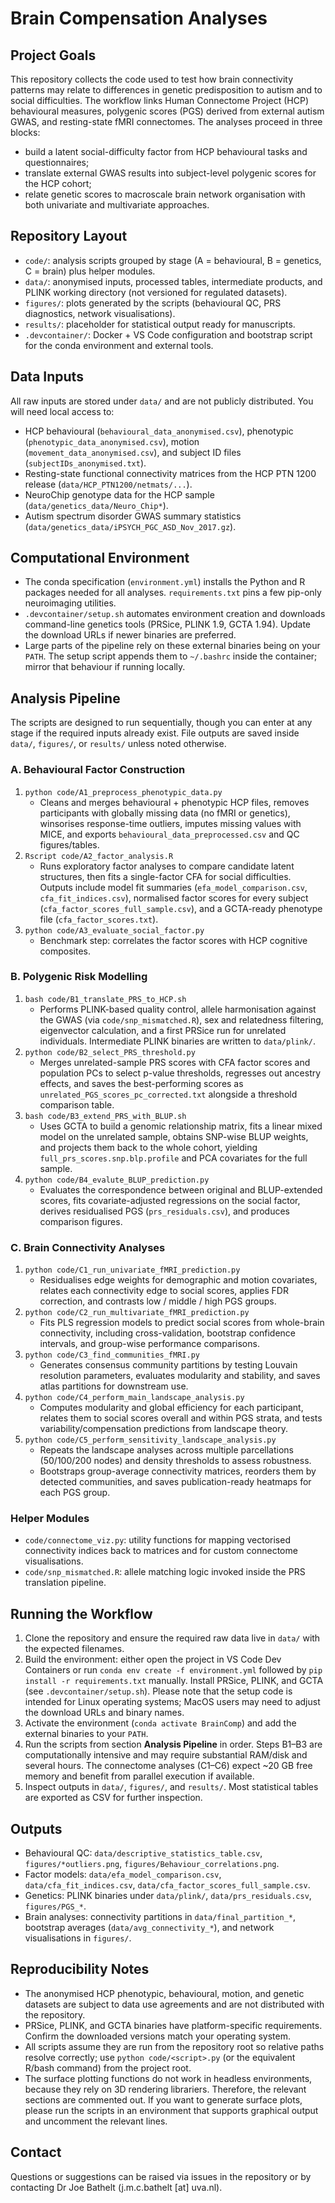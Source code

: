 # Brain Compensation Analyses

## Project Goals
This repository collects the code used to test how brain connectivity patterns may relate to differences in genetic predisposition to autism and to social difficulties. The workflow links Human Connectome Project (HCP) behavioural measures, polygenic scores (PGS) derived from external autism GWAS, and resting-state fMRI connectomes. The analyses proceed in three blocks:

- build a latent social-difficulty factor from HCP behavioural tasks and questionnaires;
- translate external GWAS results into subject-level polygenic scores for the HCP cohort;
- relate genetic scores to macroscale brain network organisation with both univariate and multivariate approaches.

## Repository Layout
- `code/`: analysis scripts grouped by stage (A = behavioural, B = genetics, C = brain) plus helper modules.
- `data/`: anonymised inputs, processed tables, intermediate products, and PLINK working directory (not versioned for regulated datasets).
- `figures/`: plots generated by the scripts (behavioural QC, PRS diagnostics, network visualisations).
- `results/`: placeholder for statistical output ready for manuscripts.
- `.devcontainer/`: Docker + VS Code configuration and bootstrap script for the conda environment and external tools.

## Data Inputs
All raw inputs are stored under `data/` and are not publicly distributed. You will need local access to:

- HCP behavioural (`behavioural_data_anonymised.csv`), phenotypic (`phenotypic_data_anonymised.csv`), motion (`movement_data_anonymised.csv`), and subject ID files (`subjectIDs_anonymised.txt`).
- Resting-state functional connectivity matrices from the HCP PTN 1200 release (`data/HCP_PTN1200/netmats/...`).
- NeuroChip genotype data for the HCP sample (`data/genetics_data/Neuro_Chip*`).
- Autism spectrum disorder GWAS summary statistics (`data/genetics_data/iPSYCH_PGC_ASD_Nov_2017.gz`).

## Computational Environment
- The conda specification (`environment.yml`) installs the Python and R packages needed for all analyses. `requirements.txt` pins a few pip-only neuroimaging utilities.
- `.devcontainer/setup.sh` automates environment creation and downloads command-line genetics tools (PRSice, PLINK 1.9, GCTA 1.94). Update the download URLs if newer binaries are preferred.
- Large parts of the pipeline rely on these external binaries being on your `PATH`. The setup script appends them to `~/.bashrc` inside the container; mirror that behaviour if running locally.

## Analysis Pipeline
The scripts are designed to run sequentially, though you can enter at any stage if the required inputs already exist. File outputs are saved inside `data/`, `figures/`, or `results/` unless noted otherwise.

### A. Behavioural Factor Construction
1. `python code/A1_preprocess_phenotypic_data.py`
   - Cleans and merges behavioural + phenotypic HCP files, removes participants with globally missing data (no fMRI or genetics), winsorises response-time outliers, imputes missing values with MICE, and exports `behavioural_data_preprocessed.csv` and QC figures/tables.
2. `Rscript code/A2_factor_analysis.R`
   - Runs exploratory factor analyses to compare candidate latent structures, then fits a single-factor CFA for social difficulties. Outputs include model fit summaries (`efa_model_comparison.csv`, `cfa_fit_indices.csv`), normalised factor scores for every subject (`cfa_factor_scores_full_sample.csv`), and a GCTA-ready phenotype file (`cfa_factor_scores.txt`).
3. `python code/A3_evaluate_social_factor.py`
   - Benchmark step: correlates the factor scores with HCP cognitive composites.

### B. Polygenic Risk Modelling
1. `bash code/B1_translate_PRS_to_HCP.sh`
   - Performs PLINK-based quality control, allele harmonisation against the GWAS (via `code/snp_mismatched.R`), sex and relatedness filtering, eigenvector calculation, and a first PRSice run for unrelated individuals. Intermediate PLINK binaries are written to `data/plink/`.
2. `python code/B2_select_PRS_threshold.py`
   - Merges unrelated-sample PRS scores with CFA factor scores and population PCs to select p-value thresholds, regresses out ancestry effects, and saves the best-performing scores as `unrelated_PGS_scores_pc_corrected.txt` alongside a threshold comparison table.
3. `bash code/B3_extend_PRS_with_BLUP.sh`
   - Uses GCTA to build a genomic relationship matrix, fits a linear mixed model on the unrelated sample, obtains SNP-wise BLUP weights, and projects them back to the whole cohort, yielding `full_prs_scores.snp.blp.profile` and PCA covariates for the full sample.
4. `python code/B4_evalute_BLUP_prediction.py`
   - Evaluates the correspondence between original and BLUP-extended scores, fits covariate-adjusted regressions on the social factor, derives residualised PGS (`prs_residuals.csv`), and produces comparison figures.

### C. Brain Connectivity Analyses
1. `python code/C1_run_univariate_fMRI_prediction.py`
   - Residualises edge weights for demographic and motion covariates, relates each connectivity edge to social scores, applies FDR correction, and contrasts low / middle / high PGS groups.
2. `python code/C2_run_multivariate_fMRI_prediction.py`
   - Fits PLS regression models to predict social scores from whole-brain connectivity, including cross-validation, bootstrap confidence intervals, and group-wise performance comparisons.
3. `python code/C3_find_communities_fMRI.py`
   - Generates consensus community partitions by testing Louvain resolution parameters, evaluates modularity and stability, and saves atlas partitions for downstream use.
4. `python code/C4_perform_main_landscape_analysis.py`
   - Computes modularity and global efficiency for each participant, relates them to social scores overall and within PGS strata, and tests variability/compensation predictions from landscape theory.
5. `python code/C5_perform_sensitivity_landscape_analysis.py`
   - Repeats the landscape analyses across multiple parcellations (50/100/200 nodes) and density thresholds to assess robustness.
   - Bootstraps group-average connectivity matrices, reorders them by detected communities, and saves publication-ready heatmaps for each PGS group.

### Helper Modules
- `code/connectome_viz.py`: utility functions for mapping vectorised connectivity indices back to matrices and for custom connectome visualisations.
- `code/snp_mismatched.R`: allele matching logic invoked inside the PRS translation pipeline.

## Running the Workflow
1. Clone the repository and ensure the required raw data live in `data/` with the expected filenames.
2. Build the environment: either open the project in VS Code Dev Containers or run `conda env create -f environment.yml` followed by `pip install -r requirements.txt` manually. Install PRSice, PLINK, and GCTA (see `.devcontainer/setup.sh`). Please note that the setup code is intended for Linux operating systems; MacOS users may need to adjust the download URLs and binary names.
3. Activate the environment (`conda activate BrainComp`) and add the external binaries to your `PATH`.
4. Run the scripts from section **Analysis Pipeline** in order. Steps B1–B3 are computationally intensive and may require substantial RAM/disk and several hours. The connectome analyses (C1–C6) expect ~20 GB free memory and benefit from parallel execution if available.
5. Inspect outputs in `data/`, `figures/`, and `results/`. Most statistical tables are exported as CSV for further inspection.

## Outputs
- Behavioural QC: `data/descriptive_statistics_table.csv`, `figures/*outliers.png`, `figures/Behaviour_correlations.png`.
- Factor models: `data/efa_model_comparison.csv`, `data/cfa_fit_indices.csv`, `data/cfa_factor_scores_full_sample.csv`.
- Genetics: PLINK binaries under `data/plink/`, `data/prs_residuals.csv`, `figures/PGS_*`.
- Brain analyses: connectivity partitions in `data/final_partition_*`, bootstrap averages (`data/avg_connectivity_*`), and network visualisations in `figures/`.

## Reproducibility Notes
- The anonymised HCP phenotypic, behavioural, motion, and genetic datasets are subject to data use agreements and are not distributed with the repository.
- PRSice, PLINK, and GCTA binaries have platform-specific requirements. Confirm the downloaded versions match your operating system.
- All scripts assume they are run from the repository root so relative paths resolve correctly; use `python code/<script>.py` (or the equivalent R/bash command) from the project root.
- The surface plotting functions do not work in headless environments, because they rely on 3D rendering librariers. Therefore, the relevant sections are commented out. If you want to generate surface plots, please run the scripts in an environment that supports graphical output and uncomment the relevant lines.

## Contact
Questions or suggestions can be raised via issues in the repository or by contacting Dr Joe Bathelt (j.m.c.bathelt [at] uva.nl).
